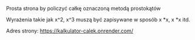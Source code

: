 Prosta strona by policzyć całkę oznaczoną metodą prostokątów

Wyrażenia takie jak x^2, x^3 muszą być zapisywane w sposób x *x, x *x itd.

Adres strony: https://kalkulator-calek.onrender.com/
